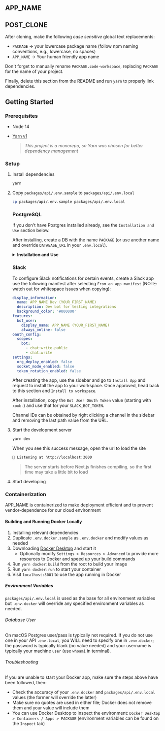 ## APP_NAME

## POST_CLONE

After cloning, make the following _case sensitive_ global text replacements:

- `PACKAGE` -> your lowercase package name (follow npm naming conventions, e.g., lowercase, no spaces)
- `APP_NAME` -> Your human friendly app name

Don't forget to manually rename `PACKAGE.code-workspace`, replacing `PACKAGE` for the name of your project.

Finally, delete this section from the README and run `yarn` to properly link dependencies.

## Getting Started

### Prerequisites

- Node 14
- [Yarn v1](https://classic.yarnpkg.com/lang/en/)

  > _This project is a monorepo, so Yarn was chosen for better dependency management_

### Setup

1.  Install dependencies

    ```zsh
    yarn
    ```

1.  Copy `packages/api/.env.sample` to `packages/api/.env.local`

    ```zsh
    cp packages/api/.env.sample packages/api/.env.local
    ```

    ### PostgreSQL

    If you don't have Postgres installed already, see the `Installation and Use` section below.

    After installing, create a DB with the name `PACKAGE` (or use another name and override `DATABASE_URL` in your `.env.local`).

    <details>
      <summary><strong>Installation and Use</strong></summary>

    #### macOS

    We recommend using [Postgres.app](https://postgresapp.com/) as the installation doesn't require a password and is generally easier to use that the traditional Postgres app below.

    #### Windows/macOS/Linux

    During the installation process (if you follow the steps on [postgresql.org](https://www.postgresql.org/download/)), you will be prompted to set a password - make sure to use something you'll remember.

    #### Viewing/Editing the DB

    If you'd like a visual way of viewing or editing your local database, try using [TablePlus](https://tableplus.com).

    #### Seeding the Database

    You can seed the database using the `mikro-orm/cli` tool.

    You can drop, create, migrate, and seed the database any time you need with this command (run from `packages/api`):

    - `yarn mikro-orm migration:fresh --seed DatabaseSeeder`

    > :warning: **NOTE**: Running the above command will delete all data in your database

    #### Database migrations

    See [migrations.md](docs/db/migrations.md)

    #### Updating Mikro-ORM

    The process to update all packages is a little painful because ALL Mikro-ORM dependencies across BOTH packages must be kept in sync. Run both commands below (after modifying the version to match whatever target needed)

    ```sh
    # API
    yarn workspace @PACKAGE/api add @mikro-orm/core@^6.0 @mikro-orm/knex@^6.0 @mikro-orm/postgresql@^6.0 mikro-orm@^6.0

    # DB
    yarn workspace @PACKAGE/database add @mikro-orm/cli@^6.0 @mikro-orm/core@^6.0 @mikro-orm/knex@^6.0 @mikro-orm/migrations@^6.0 @mikro-orm/postgresql@^6.0 @mikro-orm/seeder@^6.0 mikro-orm@^6.0
    ```

    #### Restoring a Production DB locally

    In order to debug an issue locally, it can be helpful to mirror the prod DB locally. When doing so, make sure to avoid actions that will trigger text messages because user data is REAL. Always re-seed the DB after fixing your issue to avoid sending erroneous texts.

    ⚠️ **WARNING**: Make sure to follow these steps closely. Making an error below has the potential to overwrite production data if your token allows for write access.

    1. Open TablePlus (no need to connect to a DB)
    1. Go to `File > Backup` (Windows steps TBD), choose your **production** database connection
    1. Select the prod database
    1. Make sure the Postgres version is `PostgreSQL 14.0` and set the options to be `--no-owner` and `--format=custom`
    1. Click `Start Backup`
    1. (_OPTIONAL_) Drop all current data to ensure your local copy is an exact replica, otherwise some local data may persist
       1. Open a connection to your **local** database, select all tables and functions (`command + a` on macOS), right click, and choose "Delete"
       1. When prompted, check the option for `Cascade` and click `OK`
    1. Wait for the backup to finish and then go to `File > Restore` (Windows steps TBD), choose your **local** database connection
    1. Remove all flags from the left hand side (primarily, `--single-transaction` which will cause your restore to fail on conflict)
    1. Select your database on the right hand side
    1. Click `Start restore`

    #### Restarting Table Sequences

    If you add data manually to your database (through a tool like TablePlus) and do _NOT_ let Postgres assign an `id` automatically, you will disrupt the sequence for that table that determines the _next_ available `id` to assign. If that happens, perform the following queries to restart it.

    Find the appropriate sequence name:

    ```sql
    SELECT sequence_schema, sequence_name
    FROM information_schema.sequences
    ORDER BY sequence_name;
    ```

    Restart the sequence with a new id:

    ```sql
    ALTER SEQUENCE "YOUR_TABLE_SEQUENCE" RESTART WITH THE_NEXT_ID_TO_ASSIGN;
    ```

    (e.g., `ALTER SEQUENCE "Provider_id_seq" RESTART WITH 11;`)

    </details>

    ### Slack

    To configure Slack notifications for certain events, create a Slack app use the following manifest after selecting `From an app manifest` (NOTE: watch out for whitespace issues when copying):

    ```yml
    display_information:
      name: APP_NAME Dev (YOUR_FIRST_NAME)
      description: Dev bot for testing integrations
      background_color: '#000000'
    features:
      bot_user:
        display_name: APP_NAME (YOUR_FIRST_NAME)
        always_online: false
    oauth_config:
      scopes:
        bot:
          - chat:write.public
          - chat:write
    settings:
      org_deploy_enabled: false
      socket_mode_enabled: false
      token_rotation_enabled: false
    ```

    After creating the app, use the sidebar and go to `Install App` and request to install the app to your workspace. Once approved, head back to this section and `Install to workspace`.

    After installation, copy the `Bot User OAuth Token` value (starting with `xoxb-`) and use that for your `SLACK_BOT_TOKEN`.

    Channel IDs can be obtained by right clicking a channel in the sidebar and removing the last path value from the URL.

1.  Start the development server

    ```zsh
    yarn dev
    ```

    When you see this success message, open the url to load the site

    ```zsh
    🚀 Listening at http://localhost:3000
    ```

    > The server starts before Next.js finishes compiling, so the first time may take a little bit to load

1.  Start developing

### Containerization

APP_NAME is containerized to make deployment efficient and to prevent vendor-dependence for our cloud environment

#### Building and Running Docker Locally

1. Installing relevant dependencies
1. Duplicate `.env.docker.sample` as `.env.docker` and modify values as needed
1. Downloading [Docker Desktop](https://docs.docker.com/desktop/) and start it
   - Optionally modify `Settings > Resources > Advanced` to provide more resources to Docker and speed up your build commands
1. Run `yarn docker:build` from the root to build your image
1. Run `yarn docker:run` to start your container
1. Visit `localhost:3001` to use the app running in Docker

##### Environment Variables

`packages/api/.env.local` is used as the base for all environment variables but `.env.docker` will override any specified environment variables as needed.

###### Database User

On macOS Postgres user/pass is typically not required. If you do not use one in your API `.env.local`, you WILL need to specify one in `.env.docker`; the password is typically blank (no value needed) and your username is typically your machine `user` (use `whoami` in terminal).

###### Troubleshooting

If you are unable to start your Docker app, make sure the steps above have been followed, then:

- Check the accuracy of your `.env.docker` and `packages/api/.env.local` values (the former will override the latter)
- Make sure no quotes are used in either file; Docker does not remove them and your value will include them
- You can use Docker Desktop to inspect the environment: `Docker Desktop > Containers / Apps > PACKAGE` (environment variables can be found on the `Inspect` tab)
